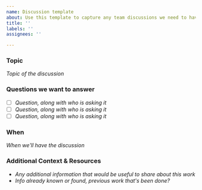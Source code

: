 ```yaml
---
name: Discussion template
about: Use this template to capture any team discussions we need to have
title: ''
labels: ''
assignees: ''

---
```


### Topic
_Topic of the discussion_

### Questions we want to answer
- [ ] _Question, along with who is asking it_ 
- [ ] _Question, along with who is asking it_ 
- [ ] _Question, along with who is asking it_ 

### When

_When we'll have the discussion_

### Additional Context & Resources
* _Any additional information that would be useful to share about this work_
* _Info already known or found, previous work that's been done?_
